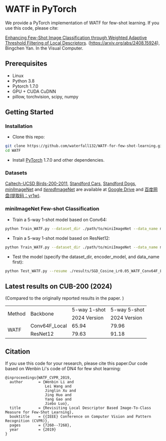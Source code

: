# WATF in PyTorch 

We provide a PyTorch implementation of WATF for few-shot learning.
If you use this code, please cite: 

[Enhancing Few-Shot Image Classification through Weighted Adaptive Threshold Filtering of Local Descriptors](https://arxiv.org/abs/2408.15924).
(https://arxiv.org/abs/2408.15924), Bingchen Yan. In the Visual Computer.<br> 



## Prerequisites
- Linux
- Python 3.8
- Pytorch 1.7.0
- GPU + CUDA CuDNN
- pillow, torchvision, scipy, numpy

## Getting Started
### Installation

- Clone this repo:
```bash
git clone https://github.com/waterfall132/WATF-for-few-shot-learning.git
cd WATF
```

- Install [PyTorch](http://pytorch.org) 1.7.0 and other dependencies.

### Datasets
[Caltech-UCSD Birds-200-2011](https://data.caltech.edu/records/20098), [Standford Cars](https://ai.stanford.edu/~jkrause/cars/car_dataset.html), [Standford Dogs](http://vision.stanford.edu/aditya86/ImageNetDogs/main.html), [*mini*ImageNet](https://arxiv.org/abs/1606.04080v2) and [*tiered*ImageNet](https://arxiv.org/abs/1803.00676) are available at [Google Drive](https://drive.google.com/drive/u/1/folders/1SEoARH5rADckI-_gZSQRkLclrunL-yb0) and [百度网盘(提取码：yr1w)](https://pan.baidu.com/s/1M3jFo2OI5GTOpytxgtO1qA).


###  miniImageNet Few-shot Classification
- Train a 5-way 1-shot model based on Conv64:
```bash
python Train_WATF.py --dataset_dir ./path/to/miniImageNet --data_name miniImageNet --encoder_model Conv64F_Local --way_num 5 --shot_num 1
```
- Train a 5-way 1-shot model based on ResNet12:
```bash
python Train_WATF.py --dataset_dir ./path/to/miniImageNet --data_name miniImageNet --encoder_model ResNet12 --way_num 5 --shot_num 1
```
- Test the model (specify the dataset_dir, encoder_model, and data_name first):
```bash
python Test_WATF.py --resume ./results/SGD_Cosine_Lr0.05_WATF_Conv64F_Local_Epoch_30_miniImageNet_84_84_5Way_1Shot/ --encoder_model Conv64F_Local
```


## Latest results on CUB-200  (2024)
(Compared to the originally reported results in the paper. )
<table>
  <tr>
      <td rowspan="2">Method</td>
      <td rowspan="2">Backbone</td>
      <td colspan="1">5-way 1-shot</td>
      <td colspan="2">5-way 5-shot</td>
  </tr>
  <tr>
      <td>2024 Version</td>
      <td>2024 Version</td>
  </tr>

  <tr>
      <td rowspan="2">WATF</td>
      <td> Conv64F_Local </td>
      <td> 65.94 </td>
      <td> 79.96 </td>
  </tr>
  <tr>
      <td> ResNet12 </td>
      <td> 79.63 </td>
      <td> 91.18 </td>
  </tr>
</table>






## Citation
If you use this code for your research, please cite this paper.Our code based on Wenbin Li's code of DN4 for few shot learning:
```
@inproceedings{WATF_CVPR_2019,
  author       = {Wenbin Li and
                  Lei Wang and
                  Jinglin Xu and
                  Jing Huo and
                  Yang Gao and
                  Jiebo Luo},
  title        = {Revisiting Local Descriptor Based Image-To-Class Measure for Few-Shot Learning},
  booktitle    = {{IEEE} Conference on Computer Vision and Pattern Recognition (CVPR)},
  pages        = {7260--7268},
  year         = {2019}
}
```
